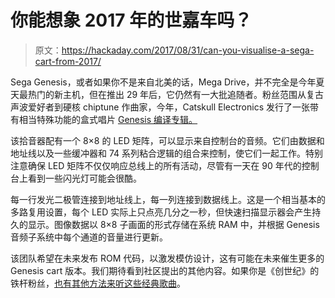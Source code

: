 # 你能想象 2017 年的世嘉车吗？

> 原文：<https://hackaday.com/2017/08/31/can-you-visualise-a-sega-cart-from-2017/>

Sega Genesis，或者如果你不是来自北美的话，Mega Drive，并不完全是今年夏天最热门的新主机，但在推出 29 年后，它仍然有一大批追随者。粉丝范围从复古声波爱好者到硬核 chiptune 作曲家，今年，Catskull Electronics 发行了一张带有相当特殊功能的盒式唱片 [Genesis 编译专辑。](https://catskull.net/ym2017)

该拾音器配有一个 8×8 的 LED 矩阵，可以显示来自控制台的音频。它们由数据和地址线以及一些缓冲器和 74 系列粘合逻辑的组合来控制，使它们一起工作。特别注意确保 LED 矩阵不仅仅响应总线上的所有活动，尽管有一天在 90 年代的控制台上看到一些闪光灯可能会很酷。

每一行发光二极管连接到地址线上，每一列连接到数据线上。这是一个相当基本的多路复用设置，每个 LED 实际上只点亮几分之一秒，但快速扫描显示器会产生持久的显示。图像数据以 8×8 子画面的形式存储在系统 RAM 中，并根据 Genesis 音频子系统中每个通道的音量进行更新。

该团队希望在未来发布 ROM 代码，以激发模仿设计，这有可能在未来催生更多的 Genesis cart 版本。我们期待看到社区提出的其他内容。如果你是《创世纪》的铁杆粉丝，[也有其他方法来听这些经典歌曲](https://hackaday.com/2017/02/17/sega-genesis-chiptunes-player-uses-original-chips/)。